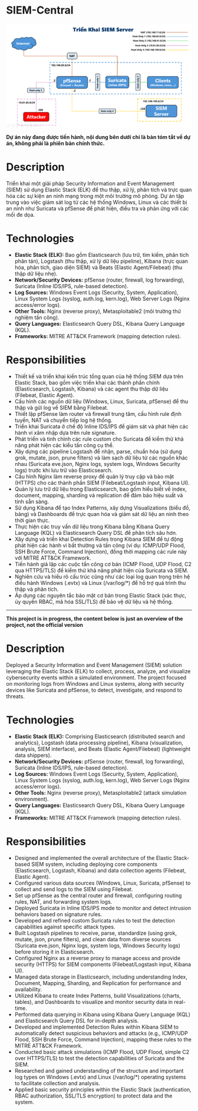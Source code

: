 # SIEM-Central
![Alt text](deployment-architecture.png)

**Dự án này đang được tiến hành, nội dung bên dưới chỉ là bản tóm tắt về dự án, không phải là phiên bản chính thức.**

# **Description**
Triển khai một giải pháp Security Information and Event Management (SIEM) sử dụng Elastic Stack (ELK) để thu thập, xử lý, phân tích và trực quan hóa các sự kiện an ninh mạng trong một môi trường mô phỏng. Dự án tập trung vào việc giám sát log từ các hệ thống Windows, Linux và các thiết bị an ninh như Suricata và pfSense để phát hiện, điều tra và phản ứng với các mối đe dọa.

# **Technologies**
*   **Elastic Stack (ELK):** Bao gồm Elasticsearch (lưu trữ, tìm kiếm, phân tích phân tán), Logstash (thu thập, xử lý dữ liệu pipeline), Kibana (trực quan hóa, phân tích, giao diện SIEM) và Beats (Elastic Agent/Filebeat) (thu thập dữ liệu nhẹ).
*   **Network/Security Devices:** pfSense (router, firewall, log forwarding), Suricata (Inline IDS/IPS, rule-based detection).
*   **Log Sources:** Windows Event Logs (Security, System, Application), Linux System Logs (syslog, auth.log, kern.log), Web Server Logs (Nginx access/error logs).
*   **Other Tools:** Nginx (reverse proxy), Metasploitable2 (môi trường thử nghiệm tấn công).
*   **Query Languages:** Elasticsearch Query DSL, Kibana Query Language (KQL).
*   **Frameworks:** MITRE ATT&CK Framework (mapping detection rules).

# **Responsibilities**
*   Thiết kế và triển khai kiến trúc tổng quan của hệ thống SIEM dựa trên Elastic Stack, bao gồm việc triển khai các thành phần chính (Elasticsearch, Logstash, Kibana) và các agent thu thập dữ liệu (Filebeat, Elastic Agent).
*   Cấu hình các nguồn dữ liệu (Windows, Linux, Suricata, pfSense) để thu thập và gửi log về SIEM bằng Filebeat.
*   Thiết lập pfSense làm router và firewall trung tâm, cấu hình rule định tuyến, NAT và chuyển tiếp log hệ thống.
*   Triển khai Suricata ở chế độ Inline IDS/IPS để giám sát và phát hiện các hành vi xâm nhập dựa trên rule signature.
*   Phát triển và tinh chỉnh các rule custom cho Suricata để kiểm thử khả năng phát hiện các kiểu tấn công cụ thể.
*   Xây dựng các pipeline Logstash để nhận, parse, chuẩn hóa (sử dụng grok, mutate, json, prune filters) và làm sạch dữ liệu từ các nguồn khác nhau (Suricata eve.json, Nginx logs, system logs, Windows Security logs) trước khi lưu trữ vào Elasticsearch.
*   Cấu hình Nginx làm reverse proxy để quản lý truy cập và bảo mật (HTTPS) cho các thành phần SIEM (Filebeat/Logstash input, Kibana UI).
*   Quản lý lưu trữ dữ liệu trong Elasticsearch, bao gồm hiểu biết về index, document, mapping, sharding và replication để đảm bảo hiệu suất và tính sẵn sàng.
*   Sử dụng Kibana để tạo Index Patterns, xây dựng Visualizations (biểu đồ, bảng) và Dashboards để trực quan hóa và giám sát dữ liệu an ninh theo thời gian thực.
*   Thực hiện các truy vấn dữ liệu trong Kibana bằng Kibana Query Language (KQL) và Elasticsearch Query DSL để phân tích sâu hơn.
*   Xây dựng và triển khai Detection Rules trong Kibana SIEM để tự động phát hiện các hành vi bất thường và tấn công (ví dụ: ICMP/UDP Flood, SSH Brute Force, Command Injection), đồng thời mapping các rule này với MITRE ATT&CK Framework.
*   Tiến hành giả lập các cuộc tấn công cơ bản (ICMP Flood, UDP Flood, C2 qua HTTPS/TLS) để kiểm thử khả năng phát hiện của Suricata và SIEM.
*   Nghiên cứu và hiểu rõ cấu trúc cũng như các loại log quan trọng trên hệ điều hành Windows (.evtx) và Linux (/var/log/*) để hỗ trợ quá trình thu thập và phân tích.
*   Áp dụng các nguyên tắc bảo mật cơ bản trong Elastic Stack (xác thực, ủy quyền RBAC, mã hóa SSL/TLS) để bảo vệ dữ liệu và hệ thống.

---

**This project is in progress, the content below is just an overview of the project, not the official version**

# **Description**
Deployed a Security Information and Event Management (SIEM) solution leveraging the Elastic Stack (ELK) to collect, process, analyze, and visualize cybersecurity events within a simulated environment. The project focused on monitoring logs from Windows and Linux systems, along with security devices like Suricata and pfSense, to detect, investigate, and respond to threats.

# **Technologies**
*   **Elastic Stack (ELK):** Comprising Elasticsearch (distributed search and analytics), Logstash (data processing pipeline), Kibana (visualization, analysis, SIEM interface), and Beats (Elastic Agent/Filebeat) (lightweight data shippers).
*   **Network/Security Devices:** pfSense (router, firewall, log forwarding), Suricata (Inline IDS/IPS, rule-based detection).
*   **Log Sources:** Windows Event Logs (Security, System, Application), Linux System Logs (syslog, auth.log, kern.log), Web Server Logs (Nginx access/error logs).
*   **Other Tools:** Nginx (reverse proxy), Metasploitable2 (attack simulation environment).
*   **Query Languages:** Elasticsearch Query DSL, Kibana Query Language (KQL).
*   **Frameworks:** MITRE ATT&CK Framework (mapping detection rules).

# **Responsibilities**
*   Designed and implemented the overall architecture of the Elastic Stack-based SIEM system, including deploying core components (Elasticsearch, Logstash, Kibana) and data collection agents (Filebeat, Elastic Agent).
*   Configured various data sources (Windows, Linux, Suricata, pfSense) to collect and send logs to the SIEM using Filebeat.
*   Set up pfSense as the central router and firewall, configuring routing rules, NAT, and forwarding system logs.
*   Deployed Suricata in Inline IDS/IPS mode to monitor and detect intrusion behaviors based on signature rules.
*   Developed and refined custom Suricata rules to test the detection capabilities against specific attack types.
*   Built Logstash pipelines to receive, parse, standardize (using grok, mutate, json, prune filters), and clean data from diverse sources (Suricata eve.json, Nginx logs, system logs, Windows Security logs) before storing it in Elasticsearch.
*   Configured Nginx as a reverse proxy to manage access and provide security (HTTPS) for SIEM components (Filebeat/Logstash input, Kibana UI).
*   Managed data storage in Elasticsearch, including understanding Index, Document, Mapping, Sharding, and Replication for performance and availability.
*   Utilized Kibana to create Index Patterns, build Visualizations (charts, tables), and Dashboards to visualize and monitor security data in real-time.
*   Performed data querying in Kibana using Kibana Query Language (KQL) and Elasticsearch Query DSL for in-depth analysis.
*   Developed and implemented Detection Rules within Kibana SIEM to automatically detect suspicious behaviors and attacks (e.g., ICMP/UDP Flood, SSH Brute Force, Command Injection), mapping these rules to the MITRE ATT&CK Framework.
*   Conducted basic attack simulations (ICMP Flood, UDP Flood, simple C2 over HTTPS/TLS) to test the detection capabilities of Suricata and the SIEM.
*   Researched and gained understanding of the structure and important log types on Windows (.evtx) and Linux (/var/log/*) operating systems to facilitate collection and analysis.
*   Applied basic security principles within the Elastic Stack (authentication, RBAC authorization, SSL/TLS encryption) to protect data and the system.